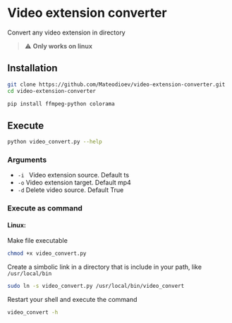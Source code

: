 # Video extension converter

Convert any video extension in directory 

> :warning: **Only works on linux**

## Installation
```bash
git clone https://github.com/Mateodioev/video-extension-converter.git
cd video-extension-converter
```

```bash
pip install ffmpeg-python colorama
```

## Execute

```bash
python video_convert.py --help
```

### Arguments

- `-i ` Video extension source. Default ts
- `-o` Video extension target. Default mp4
- `-d` Delete video source. Default True

### Execute as command

#### Linux:

Make file executable
```bash
chmod +x video_convert.py
```

Create a simbolic link in a directory that is include in your path, like `/usr/local/bin`
```bash
sudo ln -s video_convert.py /usr/local/bin/video_convert
```
Restart your shell and execute the command
```bash
video_convert -h
```